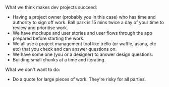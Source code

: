 What we think makes dev projects succeed:

- Having a project owner (probably you in this case) who has time and authority to sign off work. Ball park is 15 mins twice a day of your time to review and prioritise work.
- We have mockups and user stories and user flows through the app prepared before starting the work.
- We all use a project management tool like trello (or waffle, asana, etc etc) that you check and can answer questions on.
- We have some one (you or a designer) to answer design questions.
- Building small chunks at a time and iterating.

What we don't want to do:

- Do a quote for large pieces of work. They're risky for all parties.
